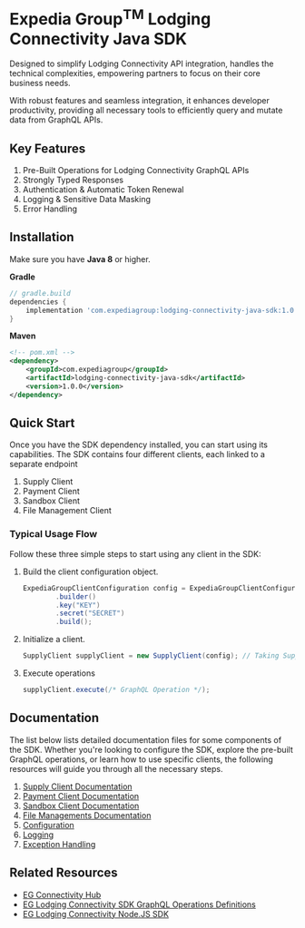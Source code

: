 # Expedia Group<sup>TM</sup> Lodging Connectivity Java SDK

Designed to simplify Lodging Connectivity API integration, handles the technical complexities, empowering partners to
focus on their core business needs.

With robust features and seamless integration, it enhances developer productivity, providing all necessary tools to efficiently query and mutate data from GraphQL APIs.

## Key Features
1. Pre-Built Operations for Lodging Connectivity GraphQL APIs
2. Strongly Typed Responses
3. Authentication & Automatic Token Renewal
4. Logging & Sensitive Data Masking
5. Error Handling

## Installation
Make sure you have **Java 8** or higher.

**Gradle**
```groovy
// gradle.build
dependencies {
    implementation 'com.expediagroup:lodging-connectivity-java-sdk:1.0.0'
}
```

**Maven**
```xml
<!-- pom.xml -->
<dependency>
    <groupId>com.expediagroup</groupId>
    <artifactId>lodging-connectivity-java-sdk</artifactId>
    <version>1.0.0</version>
</dependency>
```

## Quick Start
Once you have the SDK dependency installed, you can start using its capabilities. The SDK contains four different clients, each linked to a separate endpoint

1. Supply Client
2. Payment Client
3. Sandbox  Client
4. File Management Client

### Typical Usage Flow
Follow these three simple steps to start using any client in the SDK:

1. Build the client configuration object.

   ```java
   ExpediaGroupClientConfiguration config = ExpediaGroupClientConfiguration
           .builder()
           .key("KEY")
           .secret("SECRET")
           .build();
   ```

2. Initialize a client.
   ```java
   SupplyClient supplyClient = new SupplyClient(config); // Taking SupplyClient as an example
   ```
3. Execute operations
   ```java
   supplyClient.execute(/* GraphQL Operation */);
   ```

## Documentation
The list below lists detailed documentation files for some components of the SDK. Whether you're looking to configure the SDK, explore the pre-built GraphQL operations, or learn how to use specific clients, the following resources will guide you through all the necessary steps.

1. [Supply Client Documentation](docs/supply-client.md)
2. [Payment Client Documentation](docs/payment-client.md)
3. [Sandbox Client Documentation](docs/sandbox-client.md)
4. [File Managements Documentation](docs/file-management-client.md)
5. [Configuration](docs/configuration.md)
6. [Logging](docs/logging.md)
7. [Exception Handling](docs/exception-handling.md)

## Related Resources
- [EG Connectivity Hub](https://developers.expediagroup.com/supply/lodging)
- [EG Lodging Connectivity SDK GraphQL Operations Definitions](https://github.com/ExpediaGroup/lodging-connectivity-graphql-operations)
- [EG Lodging Connectivity Node.JS SDK](https://github.com/ExpediaGroup/lodging-connectivity-nodejs-sdk)
